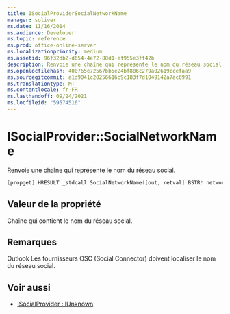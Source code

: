 ```yaml
---
title: ISocialProviderSocialNetworkName
manager: soliver
ms.date: 11/16/2014
ms.audience: Developer
ms.topic: reference
ms.prod: office-online-server
ms.localizationpriority: medium
ms.assetid: 96f32db2-d654-4e72-88d1-ef955e3ff42b
description: Renvoie une chaîne qui représente le nom du réseau social.
ms.openlocfilehash: 400765e72567bb5e24bf806c279a02619ccefaa9
ms.sourcegitcommit: a1d9041c20256616c9c183f7d1049142a7ac6991
ms.translationtype: MT
ms.contentlocale: fr-FR
ms.lasthandoff: 09/24/2021
ms.locfileid: "59574516"
---
```

# <a name="isocialprovidersocialnetworkname"></a>ISocialProvider::SocialNetworkName

Renvoie une chaîne qui représente le nom du réseau social. 
  
```cpp
[propget] HRESULT _stdcall SocialNetworkName([out, retval] BSTR* networkName);
```

## <a name="property-value"></a>Valeur de la propriété

Chaîne qui contient le nom du réseau social.
  
## <a name="remarks"></a>Remarques

Outlook Les fournisseurs OSC (Social Connector) doivent localiser le nom du réseau social.
  
## <a name="see-also"></a>Voir aussi

- [ISocialProvider : IUnknown](isocialprovideriunknown.md)

